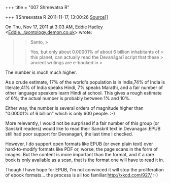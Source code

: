 +++
title = "007 Shreevatsa R"

+++
[[Shreevatsa R	2011-11-17, 13:00:26 [Source](https://groups.google.com/g/samskrita/c/4o8K_SjRnqQ)]]



On Thu, Nov 17, 2011 at 3:03 AM, Eddie Hadley \<[Eddie...@ontology.demon.co.uk]()\> wrote:  

> 
> > 
> > 
> > 
> > Santo, >
> 
> > 
> > 
> > 
> > 
> >  Yes, but only about 0.00001% of about 6 billion inhabitants of > this planet, can actually read the Devanāgarī script that these > ancient writings are e-booked in >
> 
> > 
> > 
> > 

  

The number is much much higher.

As a crude estimate, 17% of the world's population is in India,74% of India is literate,41% of India speaks Hindi, 7% speaks Marathi, and a fair number of other language speakers learn Hindi at school. This gives a rough estimate of 6%; the actual number is probably between 1% and 10%.

Either way, the number is several orders of magnitude higher than "0.00001% of 6 billion" which is only 600 people. :-)

  

More relevantly, I would not be surprised if a fair number of this group (or Sanskrit readers) would like to read their Sanskrit text in Devanagari.EPUB still had poor support for Devanagari, the last time I checked.

  

However, I do support open formats like EPUB (or even plain text) over hard-to-modify formats like PDF or, worse, the page scans in the form of images. But the content is more important than the format, and if a rare book is only available as a scan, that is the format one will have to read it in.

Though I have hope for EPUB, I'm not convinced it will stop the proliferation of ebook formats... the process is all too familiar:<http://xkcd.com/927/> :-)

